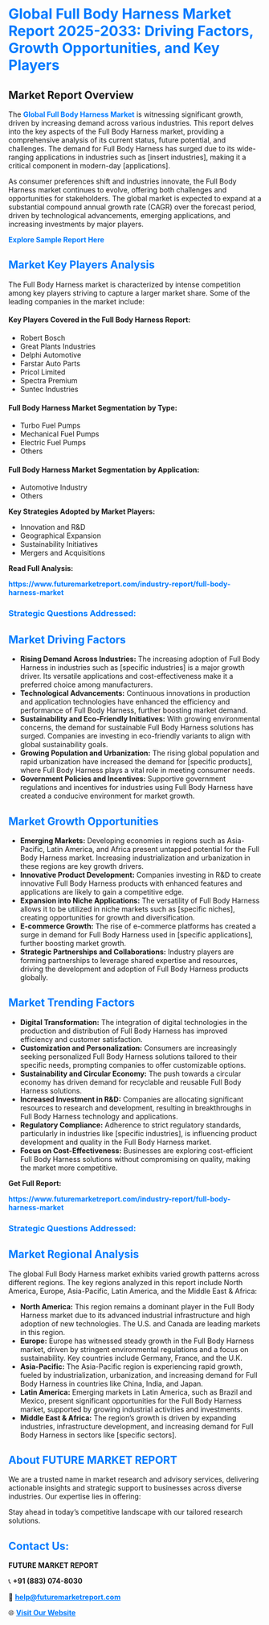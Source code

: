 <h1 style="color: #007BFF;">Global Full Body Harness Market Report 2025-2033: Driving Factors, Growth Opportunities, and Key Players</h1>

<section id="overview">
<h2>Market Report Overview</h2>
<p>The <a href="https://www.futuremarketreport.com/industry-report/full-body-harness-market" style="color: #007BFF; text-decoration: none;"><strong>Global Full Body Harness Market</strong></a> is witnessing significant growth, driven by increasing demand across various industries. This report delves into the key aspects of the Full Body Harness market, providing a comprehensive analysis of its current status, future potential, and challenges. The demand for Full Body Harness has surged due to its wide-ranging applications in industries such as [insert industries], making it a critical component in modern-day [applications].</p>
<p>As consumer preferences shift and industries innovate, the Full Body Harness market continues to evolve, offering both challenges and opportunities for stakeholders. The global market is expected to expand at a substantial compound annual growth rate (CAGR) over the forecast period, driven by technological advancements, emerging applications, and increasing investments by major players.</p>
</section>

<section id="overview">
<p><a href="https://www.futuremarketreport.com/request-sample/reportId=33535" style="color: #007BFF; text-decoration: none;"><strong>Explore Sample Report Here</strong></a></p>
</section>

<section id="key-players">
<h2 style="color: #007BFF;">Market Key Players Analysis</h2>
<p>The Full Body Harness market is characterized by intense competition among key players striving to capture a larger market share. Some of the leading companies in the market include:</p>
<h4>Key Players Covered in the Full Body Harness Report:</h4>
<ul><li>Robert Bosch</li><li>Great Plants Industries</li><li>Delphi Automotive</li><li>Farstar Auto Parts</li><li>Pricol Limited</li><li>Spectra Premium</li><li>Suntec Industries</li></ul>
<h4>Full Body Harness Market Segmentation by Type:</h4>
<ul><li>Turbo Fuel Pumps</li><li>Mechanical Fuel Pumps</li><li>Electric Fuel Pumps</li><li>Others</li></ul>

<h4>Full Body Harness Market Segmentation by Application:</h4>
<ul><li>Automotive Industry</li><li>Others</li></ul>
<p><strong>Key Strategies Adopted by Market Players:</strong></p>
<ul>
<li>Innovation and R&D</li>
<li>Geographical Expansion</li>
<li>Sustainability Initiatives</li>
<li>Mergers and Acquisitions</li>
</ul>
</section>

<section>
<p><strong>Read Full Analysis: </strong></p><a href="https://www.futuremarketreport.com/industry-report/full-body-harness-market" style="color: #007BFF; text-decoration: none;"><strong>https://www.futuremarketreport.com/industry-report/full-body-harness-market</strong></a>
<h3 style="color: #007BFF;">Strategic Questions Addressed:</h3>
</section>

<section id="driving-factors">
<h2 style="color: #007BFF;">Market Driving Factors</h2>
<ul>
<li><strong>Rising Demand Across Industries:</strong> The increasing adoption of Full Body Harness in industries such as [specific industries] is a major growth driver. Its versatile applications and cost-effectiveness make it a preferred choice among manufacturers.</li>
<li><strong>Technological Advancements:</strong> Continuous innovations in production and application technologies have enhanced the efficiency and performance of Full Body Harness, further boosting market demand.</li>
<li><strong>Sustainability and Eco-Friendly Initiatives:</strong> With growing environmental concerns, the demand for sustainable Full Body Harness solutions has surged. Companies are investing in eco-friendly variants to align with global sustainability goals.</li>
<li><strong>Growing Population and Urbanization:</strong> The rising global population and rapid urbanization have increased the demand for [specific products], where Full Body Harness plays a vital role in meeting consumer needs.</li>
<li><strong>Government Policies and Incentives:</strong> Supportive government regulations and incentives for industries using Full Body Harness have created a conducive environment for market growth.</li>
</ul>
</section>

<section id="growth-opportunities">
<h2 style="color: #007BFF;">Market Growth Opportunities</h2>
<ul>
<li><strong>Emerging Markets:</strong> Developing economies in regions such as Asia-Pacific, Latin America, and Africa present untapped potential for the Full Body Harness market. Increasing industrialization and urbanization in these regions are key growth drivers.</li>
<li><strong>Innovative Product Development:</strong> Companies investing in R&D to create innovative Full Body Harness products with enhanced features and applications are likely to gain a competitive edge.</li>
<li><strong>Expansion into Niche Applications:</strong> The versatility of Full Body Harness allows it to be utilized in niche markets such as [specific niches], creating opportunities for growth and diversification.</li>
<li><strong>E-commerce Growth:</strong> The rise of e-commerce platforms has created a surge in demand for Full Body Harness used in [specific applications], further boosting market growth.</li>
<li><strong>Strategic Partnerships and Collaborations:</strong> Industry players are forming partnerships to leverage shared expertise and resources, driving the development and adoption of Full Body Harness products globally.</li>
</ul>
</section>

<section id="trending-factors">
<h2 style="color: #007BFF;">Market Trending Factors</h2>
<ul>
<li><strong>Digital Transformation:</strong> The integration of digital technologies in the production and distribution of Full Body Harness has improved efficiency and customer satisfaction.</li>
<li><strong>Customization and Personalization:</strong> Consumers are increasingly seeking personalized Full Body Harness solutions tailored to their specific needs, prompting companies to offer customizable options.</li>
<li><strong>Sustainability and Circular Economy:</strong> The push towards a circular economy has driven demand for recyclable and reusable Full Body Harness solutions.</li>
<li><strong>Increased Investment in R&D:</strong> Companies are allocating significant resources to research and development, resulting in breakthroughs in Full Body Harness technology and applications.</li>
<li><strong>Regulatory Compliance:</strong> Adherence to strict regulatory standards, particularly in industries like [specific industries], is influencing product development and quality in the Full Body Harness market.</li>
<li><strong>Focus on Cost-Effectiveness:</strong> Businesses are exploring cost-efficient Full Body Harness solutions without compromising on quality, making the market more competitive.</li>
</ul>
</section>

<section>
<p><strong>Get Full Report: </strong></p><a href="https://www.futuremarketreport.com/industry-report/full-body-harness-market" style="color: #007BFF; text-decoration: none;"><strong>https://www.futuremarketreport.com/industry-report/full-body-harness-market</strong></a>
<h3 style="color: #007BFF;">Strategic Questions Addressed:</h3>
</section>


<section id="regional-analysis">
<h2 style="color: #007BFF;">Market Regional Analysis</h2>
<p>The global Full Body Harness market exhibits varied growth patterns across different regions. The key regions analyzed in this report include North America, Europe, Asia-Pacific, Latin America, and the Middle East & Africa:</p>
<ul>
<li><strong>North America:</strong> This region remains a dominant player in the Full Body Harness market due to its advanced industrial infrastructure and high adoption of new technologies. The U.S. and Canada are leading markets in this region.</li>
<li><strong>Europe:</strong> Europe has witnessed steady growth in the Full Body Harness market, driven by stringent environmental regulations and a focus on sustainability. Key countries include Germany, France, and the U.K.</li>
<li><strong>Asia-Pacific:</strong> The Asia-Pacific region is experiencing rapid growth, fueled by industrialization, urbanization, and increasing demand for Full Body Harness in countries like China, India, and Japan.</li>
<li><strong>Latin America:</strong> Emerging markets in Latin America, such as Brazil and Mexico, present significant opportunities for the Full Body Harness market, supported by growing industrial activities and investments.</li>
<li><strong>Middle East & Africa:</strong> The region’s growth is driven by expanding industries, infrastructure development, and increasing demand for Full Body Harness in sectors like [specific sectors].</li>
</ul>
</section>

<footer>
<h2 style="color: #007BFF;">About FUTURE MARKET REPORT</h2>
<p>We are a trusted name in market research and advisory services, delivering actionable insights and strategic support to businesses across diverse industries. Our expertise lies in offering:</p>

<p>Stay ahead in today’s competitive landscape with our tailored research solutions.</p>

<h2 style="color: #007BFF;">Contact Us:</h2>
<p><strong>FUTURE MARKET REPORT</strong></p>
<p>📞 <strong>+91 (883) 074-8030</strong></p>
<p>📧 <strong><a href="mailto:help@futuremarketreport.com" style="color: #007BFF;">help@futuremarketreport.com</a></strong></p>
<p>🌐 <strong><a href="https://www.futuremarketreport.com/" style="color: #007BFF;">Visit Our Website</a></strong></p>
</footer>